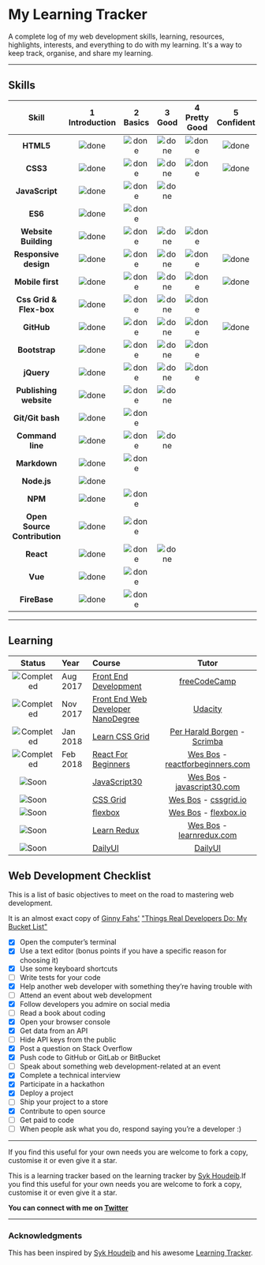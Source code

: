 # My Learning Tracker
A complete log of my web development skills, learning, resources, highlights, interests, and everything to do with my learning. It's a way to keep track, organise, and share my learning.

----

## Skills

[done]: https://user-images.githubusercontent.com/29199184/32275438-8385f5c0-bf0b-11e7-9406-42265f71e2bd.png "Done"

| Skill                        | 1<br>Introduction | 2<br>Basics   | 3<br>Good     | 4<br>Pretty Good | 5<br>Confident | 6<br>Awesome |
| :--------------------------: | :---------------: | :-----------: | :-----------: | :--------------: | :------------: | :----------: |
| **HTML5**                    | ![done][done]     | ![done][done] | ![done][done] | ![done][done]    | ![done][done]  |              |
| **CSS3**                     | ![done][done]     | ![done][done] | ![done][done] | ![done][done]    | ![done][done]  |              |
| **JavaScript**               | ![done][done]     | ![done][done] | ![done][done] |                  |                |              |
| **ES6**                      | ![done][done]     | ![done][done] |               |                  |                |              |
| **Website Building**         | ![done][done]     | ![done][done] | ![done][done] | ![done][done]    |                |              |
| **Responsive design**        | ![done][done]     | ![done][done] | ![done][done] | ![done][done]    | ![done][done]  |              |
| **Mobile first**             | ![done][done]     | ![done][done] | ![done][done] | ![done][done]    | ![done][done]  |              |
| **Css Grid & Flex-box**      | ![done][done]     | ![done][done] | ![done][done] | ![done][done]    |                |              |
| **GitHub**                   | ![done][done]     | ![done][done] | ![done][done] | ![done][done]    | ![done][done]  |              |
| **Bootstrap**                | ![done][done]     | ![done][done] | ![done][done] | ![done][done]    |                |              |
| **jQuery**                   | ![done][done]     | ![done][done] | ![done][done] | ![done][done]    |                |              |
| **Publishing website**       | ![done][done]     | ![done][done] | ![done][done] |                  |                |              |
| **Git/Git bash**             | ![done][done]     | ![done][done] |               |                  |                |
| **Command line**             | ![done][done]     | ![done][done] | ![done][done] |                  |                |              |
| **Markdown**                 | ![done][done]     | ![done][done] |               |                  |                |              |
| **Node.js**                  | ![done][done]     |               |               |                  |                |              |
| **NPM**                      | ![done][done]     | ![done][done] |               |                  |                |              |
| **Open Source Contribution** | ![done][done]     | ![done][done] |               |                  |                |              |
| **React**                    | ![done][done]     | ![done][done] |![done][done]               |                  |                |              |
| **Vue**                      | ![done][done]     | ![done][done] |               |                  |                |              |
| **FireBase**                      | ![done][done]     | ![done][done] |               |                  |                |              |

----

## Learning

[//]: # (Status images)

[Completed]: https://user-images.githubusercontent.com/29199184/32275438-8385f5c0-bf0b-11e7-9406-42265f71e2bd.png "Completed"
[In Progress]: https://user-images.githubusercontent.com/29199184/34462881-7305ddac-ee4d-11e7-9b57-589424820da4.png "In Progress"
[Soon]: https://user-images.githubusercontent.com/29199184/34462916-d5c37bd4-ee4d-11e7-9f4a-d57f2243281b.png "Soon"

| Status                      | Year     | Course                                                           | Tutor                               |
| :-------------------------: | :------- | :--------------------------------------------------------------- | :---------------------------------: |
| ![Completed][Completed]     | Aug 2017     | [Front End Development]                                          | [freeCodeCamp]                      |
| ![Completed][Completed]     | Nov 2017     | [Front End Web Developer NanoDegree]                             | [Udacity]                           |
| ![Completed][Completed]     | Jan 2018     | [Learn CSS Grid]                                                 | [Per Harald Borgen] - [Scrimba]     |
| ![Completed][Completed] | Feb 2018 | [React For Beginners]                                            | [Wes Bos] - [reactforbeginners.com] |
| ![Soon][Soon]               |          | [JavaScript30]                                                   | [Wes Bos] - [javascript30.com]      |
| ![Soon][Soon]               |          | [CSS Grid]                                                       | [Wes Bos] - [cssgrid.io]            |
| ![Soon][Soon]               |          | [flexbox]                                                        | [Wes Bos] - [flexbox.io]            |
| ![Soon][Soon]               |          | [Learn Redux]                                                    | [Wes Bos] - [learnredux.com]        |
| ![Soon][Soon]               |          | [DailyUI]                                                        | [DailyUI]                           |

[//]: # (Reference links to courses)

[React For Beginners]: https://www.reactforbeginners.com
[Front End Web Developer NanoDegree]: https://in.udacity.com/course/front-end-web-developer-nanodegree--nd001/
[DailyUI]: http://www.dailyui.co/
[flexbox]: https://www.flexbox.io
[CSS Grid]: https://www.cssgrid.io
[Front End Development]: https://www.freecodecamp.org/ritikpatni
[Google Developer Challenge Scholarship]: https://www.udacity.com/google-scholarships
[JavaScript30]: https://javascript30.com/
[Learn CSS Grid]: https://scrimba.com/g/gR8PTE
[Learn Redux]: https://learnredux.com

[//]: # (Reference links to tutors)

[freeCodeCamp]: https://www.freecodecamp.org
[Udacity]: https://www.udacity.com
[Wes Bos]: https://twitter.com/wesbos
[Per Harald Borgen]: https://twitter.com/perborgen
[Scrimba]: https://scrimba.com/
[learnredux.com]: https://learnredux.com
[javascript30.com]: https://javascript30.com
[cssgrid.io]: https://cssgrid.io
[flexbox.io]: https://flexbox.io
[reactforbeginners.com]: https://reactforbeginners.com

## Web Development Checklist

This is a list of basic objectives to meet on the road to mastering web development.

It is an almost exact copy of [Ginny Fahs'](https://twitter.com/ginnyfahs) ["Things Real Developers Do: My Bucket List"](https://blog.prototypr.io/wondering-if-youre-a-real-developer-yet-try-making-a-bucket-list-281275482155)


* [x] Open the computer’s terminal
* [x] Use a text editor (bonus points if you have a specific reason for choosing it)
* [x] Use some keyboard shortcuts
* [ ] Write tests for your code
* [x] Help another web developer with something they’re having trouble with
* [ ] Attend an event about web development
* [x] Follow developers you admire on social media
* [ ] Read a book about coding
* [x] Open your browser console
* [x] Get data from an API
* [ ] Hide API keys from the public
* [x] Post a question on Stack Overflow
* [x] Push code to GitHub or GitLab or BitBucket
* [ ] Speak about something web development-related at an event
* [x] Complete a technical interview
* [x] Participate in a hackathon
* [x] Deploy a project
* [ ] Ship your project to a store
* [x] Contribute to open source
* [ ] Get paid to code
* [ ] When people ask what you do, respond saying you’re a developer :)

----
If you find this useful for your own needs you are welcome to fork a copy, customise it or even give it a star.

This is a learning tracker based on the learning tracker by [Syk Houdeib](https://github.com/Syknapse/My-Learning-Tracker).If you find this useful for your own needs you are welcome to fork a copy, customise it or even give it a star.

**You can connect with me on [Twitter](https://twitter.com/03ritikpatni "@03ritikpatni")**

----

### Acknowledgments

This has been inspired by [Syk Houdeib](https://github.com/Syknapse) and his awesome [Learning Tracker](https://github.com/Syknapse/My-Learning-Tracker). 
